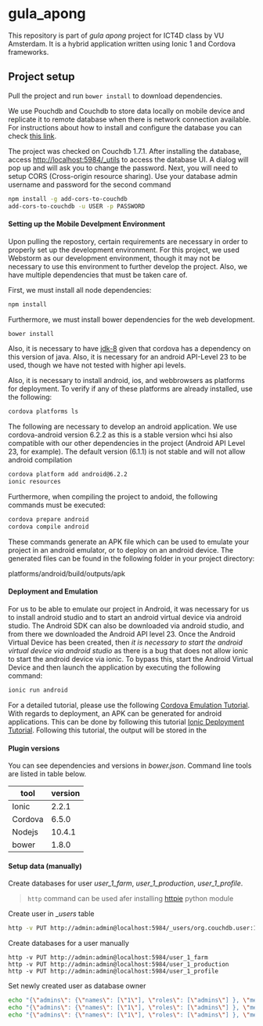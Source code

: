 # gula_apong
This repository is part of _gula apong_ project for ICT4D class by VU Amsterdam.
It is a hybrid application written using Ionic 1 and Cordova frameworks.

## Project setup
Pull the project and run `bower install` to download dependencies.

We use Pouchdb and Couchdb to store data locally on mobile device and replicate it to remote database when there is network connection available.
For instructions about how to install and configure the database you can check [this link](https://pouchdb.com/guides/).

The project was checked on Couchdb 1.7.1. After installing the database, access [http://localhost:5984/_utils](http://localhost:5984/_utils) to access the database UI.
A dialog will pop up and will ask you to change the password.
Next, you will need to setup CORS (Cross-origin resource sharing). Use your database admin username and password for the second command
```bash
npm install -g add-cors-to-couchdb
add-cors-to-couchdb -u USER -p PASSWORD
```

#### Setting up the Mobile Develpment Environment

Upon pulling the repostory,  certain requirements are necessary in order to properly set up the development environment. For this project, we used Webstorm as our development environment, though it may not be necessary to use this environment to further develop the project.  Also, we have multiple dependencies that must be taken care of.

First, we must install all node dependencies:
```bash
npm install
```
Furthermore, we must install bower dependencies for the web development.
```bash
bower install
```
Also, it is necessary to have [jdk-8](http://www.oracle.com/technetwork/java/javase/downloads/jdk8-downloads-2133151.html) given that cordova has a dependency on this version of java.  Also, it is necessary for an android API-Level 23 to be used, though we have not tested with higher api levels.  

Also, it is necessary to install android, ios, and webbrowsers as platforms for deployment. To verify if any of these platforms are already installed, use the following:
```bash
cordova platforms ls
```
The following are necessary to develop an android application.  We use cordova-android version 6.2.2 as this is a stable version whci hsi also compatible with our other dependencies in the project (Android API Level 23, for example).  The default version (6.1.1) is not stable and will not allow android compilation
```bash
cordova platform add android@6.2.2
ionic resources
```
Furthermore, when compiling the project to andoid, the following commands must be executed:

```bash
cordova prepare android
cordova compile android
```
These commands generate an APK file which can be used to emulate your project in an android emulator, or to deploy on an android device.  The generated files can be found in the following folder in your project directory:

platforms/android/build/outputs/apk

#### Deployment and Emulation
For us to be able to emulate our project in Android, it was necessary for us to install android studio and to start an android virtual device via android studio.  The Android SDK can also be downloaded via android studio, and from there we downloaded the Android API level 23.  Once the Android Virtual Device has been created, then *it is necessary to start the android virtual device via android studio* as there is a bug that does not allow ionic to start the android device via ionic.  To bypass this, start the Android Virtual Device and then launch the application by executing the following command:

```bash
ionic run android
```
For a detailed tutorial, please use the following [Cordova Emulation Tutorial](https://cordova.apache.org/docs/en/3.1.0/guide/cli/index.html).   With regards to deployment,  an APK can be generated for android applications. This can be done by following this tutorial [Ionic Deployment Tutorial](https://ionicframework.com/docs/v1/guide/publishing.html).  Following this tutorial, the output will be stored in the 


#### Plugin versions
You can see dependencies and versions in _bower.json_. Command line tools are listed in table below.

| tool | version |
|---|---|
| Ionic | 2.2.1 |
| Cordova | 6.5.0 |
| Nodejs | 10.4.1 |
| bower | 1.8.0 |


#### Setup data (manually)
Create databases for user _user_1_farm_, _user_1_production_, _user_1_profile_.

> `http` command can be used afer installing [httpie](https://github.com/jakubroztocil/httpie/) python module

Create user in __users_ table
```bash
http -v PUT http://admin:admin@localhost:5984/_users/org.couchdb.user:1 name=1 type=user roles:='[]' password=password
```

Create databases for a user manually
```
http -v PUT http://admin:admin@localhost:5984/user_1_farm
http -v PUT http://admin:admin@localhost:5984/user_1_production
http -v PUT http://admin:admin@localhost:5984/user_1_profile
```

Set newly created user as database owner
```bash
echo "{\"admins\": {\"names\": [\"1\"], \"roles\": [\"admins\"] }, \"members\": {\"names\": [\"1\"], \"roles\": [\"admins\"]}}" | http PUT http://admin:admin@localhost:5984/user_1_production/_security
echo "{\"admins\": {\"names\": [\"1\"], \"roles\": [\"admins\"] }, \"members\": {\"names\": [\"1\"], \"roles\": [\"admins\"]}}" | http PUT http://admin:admin@localhost:5984/user_1_farm/_security
echo "{\"admins\": {\"names\": [\"1\"], \"roles\": [\"admins\"] }, \"members\": {\"names\": [\"1\"], \"roles\": [\"admins\"]}}" | http PUT http://admin:admin@localhost:5984/user_1_profile/_security
```
